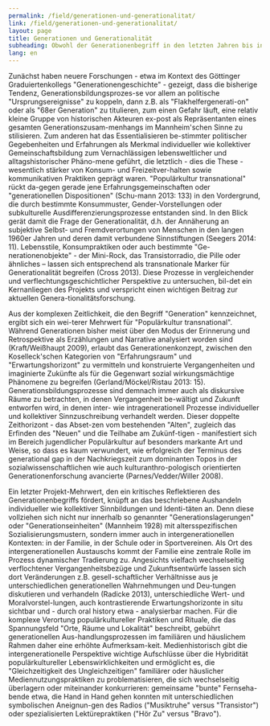 ```yaml
---
permalink: /field/generationen-und-generationalitat/
link: /field/generationen-und-generationalitat/
layout: page
title: Generationen und Generationalität
subheading: Obwohl der Generationenbegriff in den letzten Jahren bis in die Feuilletons hinein geradezu inflationär Verwendung gefunden hat, hält das Projekt seinen Gebrauch für geeignet, um spe-zifische Spannungsfelder und Aushandlungsprozesse im Bereich der Produktion, Zirkulation und Rezeption transnationaler populärkultureller Formate und Praktiken zu analysieren
lang: en
---
```

<!-- more -->
Zunächst haben neuere Forschungen - etwa im Kontext des Göttinger Graduiertenkollegs  "Generationengeschichte" - gezeigt, dass die bisherige Tendenz, Generationsbildungsprozes-se vor allem an politische "Ursprungsereignisse" zu koppeln, dann z.B. als "Flakhelfergenerati-on" oder als "68er Generation" zu titulieren, zum einen Gefahr läuft, eine relativ kleine Gruppe von historischen Akteuren ex-post als Repräsentanten eines gesamten Generationszusam-menhangs im Mannheim'schen Sinne zu stilisieren. Zum anderen hat das Essentialisieren be-stimmter politischer Gegebenheiten und Erfahrungen als Merkmal individueller wie kollektiver Gemeinschaftsbildung zum Vernachlässigen lebensweltlicher und alltagshistorischer Phäno-mene geführt, die letztlich - dies die These - wesentlich stärker von Konsum- und Freizeitver-halten sowie kommunikativen Praktiken geprägt waren. "Populärkultur transnational" rückt da-gegen gerade jene Erfahrungsgemeinschaften oder "generationellen Dispositionen" (Schu-mann 2013: 133) in den Vordergrund, die durch bestimmte Konsummuster, Gender-Vorstellungen oder subkulturelle Ausdifferenzierungsprozesse entstanden sind. In den Blick gerät damit die Frage der Generationalität, d.h. der Annäherung an subjektive Selbst- und Fremdverortungen von Menschen in den langen 1960er Jahren und deren damit verbundene Sinnstiftungen (Seegers 2014: 11). Lebensstile, Konsumpraktiken oder auch bestimmte "Ge-nerationenobjekte" - der Mini-Rock, das Transistorradio, die Pille oder ähnliches – lassen sich entsprechend als transnationale Marker für Generationalität begreifen (Cross 2013). Diese Prozesse in vergleichender und verflechtungsgeschichtlicher Perspektive zu untersuchen, bil-det ein Kernanliegen des Projekts und verspricht einen wichtigen Beitrag zur aktuellen Genera-tionalitätsforschung.


Aus der komplexen Zeitlichkeit, die den Begriff "Generation" kennzeichnet, ergibt sich ein wei-terer Mehrwert für "Populärkultur transnational". Während Generationen bisher meist über den Modus der Erinnerung und Retrospektive als Erzählungen und Narrative analysiert worden sind (Kraft/Weißhaupt 2009), erlaubt das Generationenkonzept, zwischen den Koselleck'schen Kategorien von "Erfahrungsraum" und "Erwartungshorizont" zu vermitteln und konstruierte Vergangenheiten und imaginierte Zukünfte als für die Gegenwart sozial wirkungsmächtige Phänomene zu begreifen (Gerland/Möckel/Ristau 2013: 15). Generationsbildungsprozesse sind demnach immer auch als diskursive Räume zu betrachten, in denen Vergangenheit be-wältigt und Zukunft entworfen wird, in denen inter- wie intragenerationell Prozesse individueller und kollektiver Sinnzuschreibung verhandelt werden. Dieser doppelte Zeithorizont - das Abset-zen vom bestehenden "Alten", zugleich das Erfinden des "Neuen" und die Teilhabe am Zukünf-tigen - manifestiert sich im Bereich jugendlicher Populärkultur auf besonders markante Art und Weise, so dass es kaum verwundert, wie erfolgreich der Terminus des generational gap in der Nachkriegszeit zum dominanten Topos in der sozialwissenschaftlichen wie auch kulturanthro-pologisch orientierten Generationenforschung avancierte (Parnes/Vedder/Willer 2008).


Ein letzter Projekt-Mehrwert, den ein kritisches Reflektieren des Generationenbegriffs fördert, knüpft an das beschriebene Aushandeln individueller wie kollektiver Sinnbildungen und Identi-täten an. Denn diese vollziehen sich nicht nur innerhalb so genannter "Generationslagerungen" oder "Generationseinheiten" (Mannheim 1928) mit altersspezifischen Sozialisierungsmustern, sondern immer auch in intergenerationellen Kontexten: in der Familie, in der Schule oder in Sportvereinen. Als Ort des intergenerationellen Austauschs kommt der Familie eine zentrale Rolle im Prozess dynamischer Tradierung zu. Angesichts vielfach wechselseitig verflochtener Vergangenheitsbezüge und Zukunftsentwürfe lassen sich dort Veränderungen z.B. gesell-schaftlicher Verhältnisse aus je unterschiedlichen generationellen Wahrnehmungen und Deu-tungen diskutieren und verhandeln (Radicke 2013), unterschiedliche Wert- und Moralvorstel-lungen, auch kontrastierende Erwartungshorizonte in situ sichtbar und - durch oral history etwa - analysierbar machen. Für die komplexe Verortung populärkultureller Praktiken und Rituale, die das Spannungsfeld "Orte, Räume und Lokalität" beschreibt, gebührt generationellen Aus-handlungsprozessen im familiären und häuslichem Rahmen daher eine erhöhte Aufmerksam-keit. Medienhistorisch gibt die intergenerationelle Perspektive wichtige Aufschlüsse über die Hybridität populärkultureller Lebenswirklichkeiten und ermöglicht es, die "Gleichzeitigkeit des Ungleichzeitigen" familiärer oder häuslicher Mediennutzungspraktiken zu problematisieren, die sich wechselseitig überlagern oder miteinander konkurrieren: gemeinsame "bunte" Fernseha-bende etwa, die Hand in Hand gehen konnten mit unterschiedlichen symbolischen Aneignun-gen des Radios ("Musiktruhe" versus "Transistor") oder spezialisierten Lektürepraktiken ("Hör Zu" versus "Bravo").
